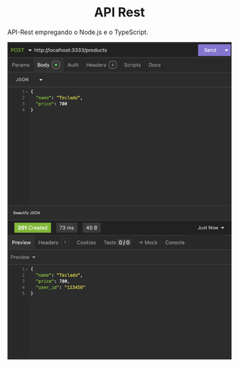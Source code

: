 <h1 align="center"> API Rest </h1>

API-Rest empregando o Node.js e o TypeScript.

<p align="center">
  <img alt="License" src="https://github.com/brunooliveira7/API-Rest/blob/main/assets/API-Rest.png">
</p>
